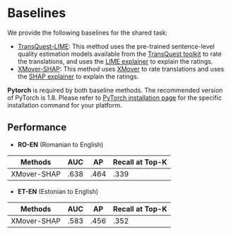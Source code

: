 # Baselines

We provide the following baselines for the shared task:

* [TransQuest-LIME](./transquest-lime.ipynb): This method uses the pre-trained sentence-level
quality estimation models available from the [TransQuest toolkit](https://github.com/TharinduDR/TransQuest)
to rate the translations, and uses the [LIME explainer](https://github.com/marcotcr/lime) to explain the ratings.
* [XMover-SHAP](./xmover-shap/xmover-shap-et-en.ipynb): This method uses [XMover](https://github.com/AIPHES/ACL20-Reference-Free-MT-Evaluation)
to rate translations and uses the [SHAP explainer](https://github.com/slundberg/shap) to explain the ratings.

**Pytorch** is required by both baseline methods. The recommended version of PyTorch is 1.8. Please refer to [PyTorch installation page](https://pytorch.org) for the specific installation command for your platform.

## Performance

* **RO-EN** (Romanian to English)

| Methods | AUC | AP | Recall at Top-K |
|---------|-----|----|-----------------|
| XMover-SHAP | .638 | .464 | .339 |


* **ET-EN** (Estonian to English)

| Methods | AUC | AP | Recall at Top-K |
|---------|-----|----|-----------------|
| XMover-SHAP | .583 | .456 | .352 |

